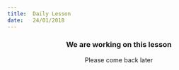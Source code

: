 ```yaml
---
title:  Daily Lesson
date:   24/01/2018
---
```


### <center>We are working on this lesson</center>
<center>Please come back later</center>